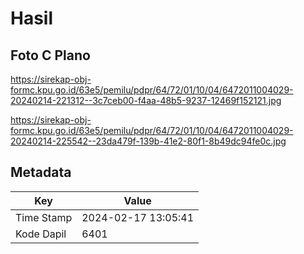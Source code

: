 # Hasil

## Foto C Plano

https://sirekap-obj-formc.kpu.go.id/63e5/pemilu/pdpr/64/72/01/10/04/6472011004029-20240214-221312--3c7ceb00-f4aa-48b5-9237-12469f152121.jpg

https://sirekap-obj-formc.kpu.go.id/63e5/pemilu/pdpr/64/72/01/10/04/6472011004029-20240214-225542--23da479f-139b-41e2-80f1-8b49dc94fe0c.jpg


## Metadata

| Key        | Value               |
| ---------- | ------------------- |
| Time Stamp | 2024-02-17 13:05:41 |
| Kode Dapil | 6401                |



